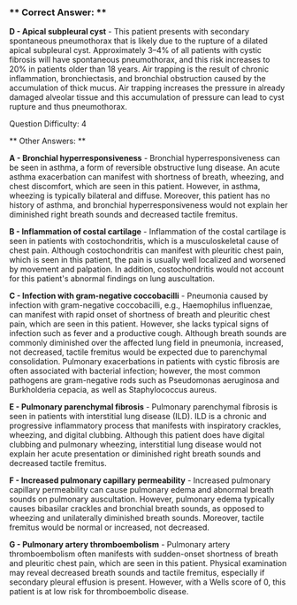 ### ** Correct Answer: **

**D - Apical subpleural cyst** - This patient presents with secondary spontaneous pneumothorax that is likely due to the rupture of a dilated apical subpleural cyst. Approximately 3–4% of all patients with cystic fibrosis will have spontaneous pneumothorax, and this risk increases to 20% in patients older than 18 years. Air trapping is the result of chronic inflammation, bronchiectasis, and bronchial obstruction caused by the accumulation of thick mucus. Air trapping increases the pressure in already damaged alveolar tissue and this accumulation of pressure can lead to cyst rupture and thus pneumothorax.

Question Difficulty: 4

** Other Answers: **

**A - Bronchial hyperresponsiveness** - Bronchial hyperresponsiveness can be seen in asthma, a form of reversible obstructive lung disease. An acute asthma exacerbation can manifest with shortness of breath, wheezing, and chest discomfort, which are seen in this patient. However, in asthma, wheezing is typically bilateral and diffuse. Moreover, this patient has no history of asthma, and bronchial hyperresponsiveness would not explain her diminished right breath sounds and decreased tactile fremitus.

**B - Inflammation of costal cartilage** - Inflammation of the costal cartilage is seen in patients with costochondritis, which is a musculoskeletal cause of chest pain. Although costochondritis can manifest with pleuritic chest pain, which is seen in this patient, the pain is usually well localized and worsened by movement and palpation. In addition, costochondritis would not account for this patient's abnormal findings on lung auscultation.

**C - Infection with gram-negative coccobacilli** - Pneumonia caused by infection with gram-negative coccobacilli, e.g., Haemophilus influenzae, can manifest with rapid onset of shortness of breath and pleuritic chest pain, which are seen in this patient. However, she lacks typical signs of infection such as fever and a productive cough. Although breath sounds are commonly diminished over the affected lung field in pneumonia, increased, not decreased, tactile fremitus would be expected due to parenchymal consolidation. Pulmonary exacerbations in patients with cystic fibrosis are often associated with bacterial infection; however, the most common pathogens are gram-negative rods such as Pseudomonas aeruginosa and Burkholderia cepacia, as well as Staphylococcus aureus.

**E - Pulmonary parenchymal fibrosis** - Pulmonary parenchymal fibrosis is seen in patients with interstitial lung disease (ILD). ILD is a chronic and progressive inflammatory process that manifests with inspiratory crackles, wheezing, and digital clubbing. Although this patient does have digital clubbing and pulmonary wheezing, interstitial lung disease would not explain her acute presentation or diminished right breath sounds and decreased tactile fremitus.

**F - Increased pulmonary capillary permeability** - Increased pulmonary capillary permeability can cause pulmonary edema and abnormal breath sounds on pulmonary auscultation. However, pulmonary edema typically causes bibasilar crackles and bronchial breath sounds, as opposed to wheezing and unilaterally diminished breath sounds. Moreover, tactile fremitus would be normal or increased, not decreased.

**G - Pulmonary artery thromboembolism** - Pulmonary artery thromboembolism often manifests with sudden-onset shortness of breath and pleuritic chest pain, which are seen in this patient. Physical examination may reveal decreased breath sounds and tactile fremitus, especially if secondary pleural effusion is present. However, with a Wells score of 0, this patient is at low risk for thromboembolic disease.

